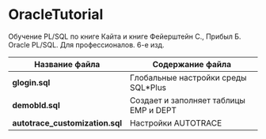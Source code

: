# OracleTutorial
Обучение PL/SQL по книге Кайта и книге Фейерштейн С., Прибыл Б. Oracle PL/SQL. Для профессионалов. 6-е изд. 

Название файла  | Содержание файла
----------------|----------------------
**glogin.sql**       | Глобальные настройки среды SQL*Plus
**demobld.sql**       | Создает и заполняет таблицы EMP и DEPT
**autotrace_customization.sql**       | Настройки AUTOTRACE
